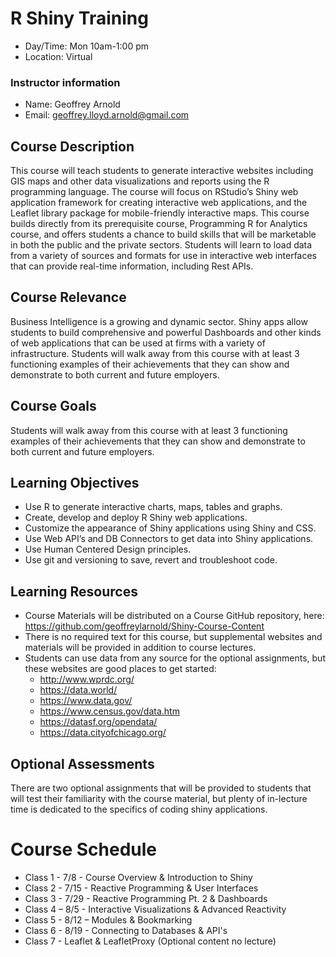 # R Shiny Training
* Day/Time: Mon 10am-1:00 pm
* Location: Virtual
### Instructor information
* Name: Geoffrey Arnold
* Email: geoffrey.lloyd.arnold@gmail.com  
## Course Description
This course will teach students to generate interactive websites including GIS maps and other data visualizations and reports using the R programming language. The course will focus on RStudio’s Shiny web application framework for creating interactive web applications, and the Leaflet library package for mobile-friendly interactive maps. This course builds directly from its prerequisite course, Programming R for Analytics course, and offers students a chance to build skills that will be marketable in both the public and the private sectors. Students will learn to load data from a variety of sources and formats for use in interactive web interfaces that can provide real-time information, including Rest APIs.
## Course Relevance
Business Intelligence is a growing and dynamic sector. Shiny apps allow students to build comprehensive and powerful Dashboards and other kinds of web applications that can be used at firms with a variety of infrastructure.
Students will walk away from this course with at least 3 functioning examples of their achievements that they can show and demonstrate to both current and future employers.
## Course Goals
Students will walk away from this course with at least 3 functioning examples of their achievements that they can show and demonstrate to both current and future employers.
## Learning Objectives
* Use R to generate interactive charts, maps, tables and graphs.
* Create, develop and deploy R Shiny web applications.
* Customize the appearance of Shiny applications using Shiny and CSS.
* Use Web API’s and DB Connectors to get data into Shiny applications.
* Use Human Centered Design principles.
* Use git and versioning to save, revert and troubleshoot code.
## Learning Resources
* Course Materials will be distributed on a Course GitHub repository, here: https://github.com/geoffreylarnold/Shiny-Course-Content 
* There is no required text for this course, but supplemental websites and materials will be provided in addition to course lectures.
* Students can use data from any source for the optional assignments, but these websites are good places to get started: 
  * http://www.wprdc.org/
  * https://data.world/
  * https://www.data.gov/
  * https://www.census.gov/data.htm
  * https://datasf.org/opendata/
  * https://data.cityofchicago.org/
## Optional Assessments
There are two optional assignments that will be provided to students that will test their familiarity with the course material, but plenty of in-lecture time is dedicated to the specifics of coding shiny applications.
# Course Schedule
* Class 1 - 7/8 - Course Overview & Introduction to Shiny
* Class 2 - 7/15 - Reactive Programming & User Interfaces
* Class 3 - 7/29 - Reactive Programming Pt. 2 & Dashboards
* Class 4 – 8/5 - Interactive Visualizations & Advanced Reactivity
* Class 5 - 8/12 – Modules & Bookmarking 
* Class 6 - 8/19 - Connecting to Databases & API's 
* Class 7 - Leaflet & LeafletProxy (Optional content no lecture)
